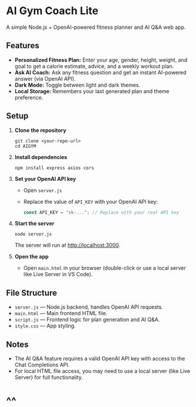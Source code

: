 # AI Gym Coach Lite

A simple Node.js + OpenAI-powered fitness planner and AI Q&A web app.

## Features

- **Personalized Fitness Plan:** Enter your age, gender, height, weight, and goal to get a calorie estimate, advice, and a weekly workout plan.
- **Ask AI Coach:** Ask any fitness question and get an instant AI-powered answer (via OpenAI API).
- **Dark Mode:** Toggle between light and dark themes.
- **Local Storage:** Remembers your last generated plan and theme preference.

## Setup

1. **Clone the repository**

   ```
   git clone <your-repo-url>
   cd AIGYM
   ```

2. **Install dependencies**

   ```
   npm install express axios cors
   ```

3. **Set your OpenAI API key**

   - Open `server.js`
   - Replace the value of `API_KEY` with your OpenAI API key:

     ```js
     const API_KEY = "sk-..."; // Replace with your real API key
     ```

4. **Start the server**

   ```
   node server.js
   ```

   The server will run at [http://localhost:3000](http://localhost:3000).

5. **Open the app**

   - Open `main.html` in your browser (double-click or use a local server like Live Server in VS Code).

## File Structure

- `server.js` — Node.js backend, handles OpenAI API requests.
- `main.html` — Main frontend HTML file.
- `script.js` — Frontend logic for plan generation and AI Q&A.
- `style.css` — App styling.

## Notes

- The AI Q&A feature requires a valid OpenAI API key with access to the Chat Completions API.
- For local HTML file access, you may need to use a local server (like Live Server) for full functionality.

# ^^
